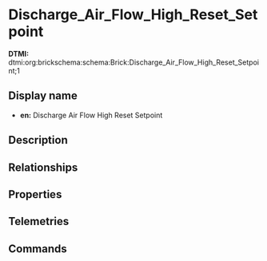 # Discharge_Air_Flow_High_Reset_Setpoint
**DTMI:** dtmi:org:brickschema:schema:Brick:Discharge_Air_Flow_High_Reset_Setpoint;1
## Display name
- **en:** Discharge Air Flow High Reset Setpoint
## Description
## Relationships
## Properties
## Telemetries
## Commands
